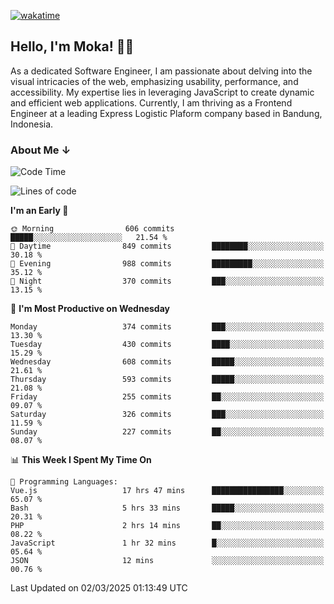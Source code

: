 [![wakatime](https://wakatime.com/badge/user/af9abd23-dba3-4dbe-973c-b045a9417a55.svg?style=social)](https://wakatime.com/@af9abd23-dba3-4dbe-973c-b045a9417a55)
## Hello, I'm Moka! 👋🏼


As a dedicated Software Engineer, I am passionate about delving into the visual intricacies of the web, emphasizing usability, performance, and accessibility. My expertise lies in leveraging JavaScript to create dynamic and efficient web applications. Currently, I am thriving as a Frontend Engineer at a leading Express Logistic Plaform company based in Bandung, Indonesia.

### About Me ↓

<!--START_SECTION:waka-->
![Code Time](http://img.shields.io/badge/Code%20Time-11%2C748%20hrs%203%20mins-blue)

![Lines of code](https://img.shields.io/badge/From%20Hello%20World%20I%27ve%20Written-4.2%20million%20lines%20of%20code-blue)

**I'm an Early 🐤** 

```text
🌞 Morning                606 commits         █████░░░░░░░░░░░░░░░░░░░░   21.54 % 
🌆 Daytime                849 commits         ████████░░░░░░░░░░░░░░░░░   30.18 % 
🌃 Evening                988 commits         █████████░░░░░░░░░░░░░░░░   35.12 % 
🌙 Night                  370 commits         ███░░░░░░░░░░░░░░░░░░░░░░   13.15 % 
```
📅 **I'm Most Productive on Wednesday** 

```text
Monday                   374 commits         ███░░░░░░░░░░░░░░░░░░░░░░   13.30 % 
Tuesday                  430 commits         ████░░░░░░░░░░░░░░░░░░░░░   15.29 % 
Wednesday                608 commits         █████░░░░░░░░░░░░░░░░░░░░   21.61 % 
Thursday                 593 commits         █████░░░░░░░░░░░░░░░░░░░░   21.08 % 
Friday                   255 commits         ██░░░░░░░░░░░░░░░░░░░░░░░   09.07 % 
Saturday                 326 commits         ███░░░░░░░░░░░░░░░░░░░░░░   11.59 % 
Sunday                   227 commits         ██░░░░░░░░░░░░░░░░░░░░░░░   08.07 % 
```


📊 **This Week I Spent My Time On** 

```text
💬 Programming Languages: 
Vue.js                   17 hrs 47 mins      ████████████████░░░░░░░░░   65.07 % 
Bash                     5 hrs 33 mins       █████░░░░░░░░░░░░░░░░░░░░   20.31 % 
PHP                      2 hrs 14 mins       ██░░░░░░░░░░░░░░░░░░░░░░░   08.22 % 
JavaScript               1 hr 32 mins        █░░░░░░░░░░░░░░░░░░░░░░░░   05.64 % 
JSON                     12 mins             ░░░░░░░░░░░░░░░░░░░░░░░░░   00.76 % 
```


 Last Updated on 02/03/2025 01:13:49 UTC
<!--END_SECTION:waka-->

